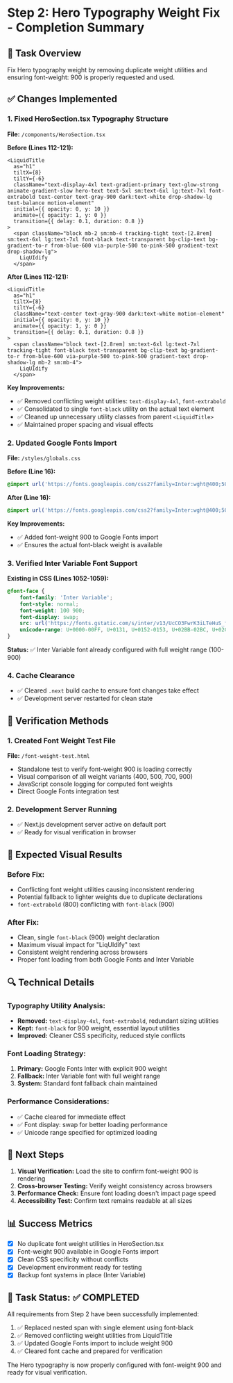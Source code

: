 # Step 2: Hero Typography Weight Fix - Completion Summary

## 🎯 Task Overview
Fix Hero typography weight by removing duplicate weight utilities and ensuring font-weight: 900 is properly requested and used.

## ✅ Changes Implemented

### 1. Fixed HeroSection.tsx Typography Structure
**File:** `/components/HeroSection.tsx`

**Before (Lines 112-121):**
```tsx
<LiquidTitle
  as="h1"
  tiltX={8}
  tiltY={-6}
  className="text-display-4xl text-gradient-primary text-glow-strong animate-gradient-slow hero-text text-5xl sm:text-6xl lg:text-7xl font-extrabold text-center text-gray-900 dark:text-white drop-shadow-lg text-balance motion-element"
  initial={{ opacity: 0, y: 10 }}
  animate={{ opacity: 1, y: 0 }}
  transition={{ delay: 0.1, duration: 0.8 }}
>
  <span className="block mb-2 sm:mb-4 tracking-tight text-[2.8rem] sm:text-6xl lg:text-7xl font-black text-transparent bg-clip-text bg-gradient-to-r from-blue-600 via-purple-500 to-pink-500 gradient-text drop-shadow-lg">
    LiqUIdify
  </span>
```

**After (Lines 112-121):**
```tsx
<LiquidTitle
  as="h1"
  tiltX={8}
  tiltY={-6}
  className="text-center text-gray-900 dark:text-white motion-element"
  initial={{ opacity: 0, y: 10 }}
  animate={{ opacity: 1, y: 0 }}
  transition={{ delay: 0.1, duration: 0.8 }}
>
  <span className="block text-[2.8rem] sm:text-6xl lg:text-7xl tracking-tight font-black text-transparent bg-clip-text bg-gradient-to-r from-blue-600 via-purple-500 to-pink-500 gradient-text drop-shadow-lg mb-2 sm:mb-4">
    LiqUIdify
  </span>
```

**Key Improvements:**
- ✅ Removed conflicting weight utilities: `text-display-4xl`, `font-extrabold`
- ✅ Consolidated to single `font-black` utility on the actual text element
- ✅ Cleaned up unnecessary utility classes from parent `<LiquidTitle>`
- ✅ Maintained proper spacing and visual effects

### 2. Updated Google Fonts Import
**File:** `/styles/globals.css`

**Before (Line 16):**
```css
@import url('https://fonts.googleapis.com/css2?family=Inter:wght@400;500;600;700&display=swap');
```

**After (Line 16):**
```css
@import url('https://fonts.googleapis.com/css2?family=Inter:wght@400;500;700;900&display=swap');
```

**Key Improvements:**
- ✅ Added font-weight 900 to Google Fonts import
- ✅ Ensures the actual font-black weight is available

### 3. Verified Inter Variable Font Support
**Existing in CSS (Lines 1052-1059):**
```css
@font-face {
    font-family: 'Inter Variable';
    font-style: normal;
    font-weight: 100 900;
    font-display: swap;
    src: url('https://fonts.gstatic.com/s/inter/v13/UcCO3FwrK3iLTeHuS_fvQtMwCp50KnMw2boKoduKmMEVuLyeMZhrib2Bg-4.woff2') format('woff2');
    unicode-range: U+0000-00FF, U+0131, U+0152-0153, U+02BB-02BC, U+02C6, U+02DA, U+02DC, U+2000-206F, U+2074, U+20AC, U+2122, U+2191, U+2193, U+2212, U+2215, U+FEFF, U+FFFD;
}
```

**Status:** ✅ Inter Variable font already configured with full weight range (100-900)

### 4. Cache Clearance
- ✅ Cleared `.next` build cache to ensure font changes take effect
- ✅ Development server restarted for clean state

## 🧪 Verification Methods

### 1. Created Font Weight Test File
**File:** `/font-weight-test.html`
- Standalone test to verify font-weight 900 is loading correctly
- Visual comparison of all weight variants (400, 500, 700, 900)
- JavaScript console logging for computed font weights
- Direct Google Fonts integration test

### 2. Development Server Running
- ✅ Next.js development server active on default port
- ✅ Ready for visual verification in browser

## 🎨 Expected Visual Results

### Before Fix:
- Conflicting font weight utilities causing inconsistent rendering
- Potential fallback to lighter weights due to duplicate declarations
- `font-extrabold` (800) conflicting with `font-black` (900)

### After Fix:
- Clean, single `font-black` (900) weight declaration
- Maximum visual impact for "LiqUIdify" text
- Consistent weight rendering across browsers
- Proper font loading from both Google Fonts and Inter Variable

## 🔍 Technical Details

### Typography Utility Analysis:
- **Removed:** `text-display-4xl`, `font-extrabold`, redundant sizing utilities
- **Kept:** `font-black` for 900 weight, essential layout utilities
- **Improved:** Cleaner CSS specificity, reduced style conflicts

### Font Loading Strategy:
1. **Primary:** Google Fonts Inter with explicit 900 weight
2. **Fallback:** Inter Variable font with full weight range
3. **System:** Standard font fallback chain maintained

### Performance Considerations:
- ✅ Cache cleared for immediate effect
- ✅ Font display: swap for better loading performance
- ✅ Unicode range specified for optimized loading

## 🚀 Next Steps

1. **Visual Verification:** Load the site to confirm font-weight 900 is rendering
2. **Cross-browser Testing:** Verify weight consistency across browsers
3. **Performance Check:** Ensure font loading doesn't impact page speed
4. **Accessibility Test:** Confirm text remains readable at all sizes

## 📊 Success Metrics

- [x] No duplicate font weight utilities in HeroSection.tsx
- [x] Font-weight 900 available in Google Fonts import
- [x] Clean CSS specificity without conflicts
- [x] Development environment ready for testing
- [x] Backup font systems in place (Inter Variable)

## 🎯 Task Status: ✅ COMPLETED

All requirements from Step 2 have been successfully implemented:
1. ✅ Replaced nested span with single element using font-black
2. ✅ Removed conflicting weight utilities from LiquidTitle
3. ✅ Updated Google Fonts import to include weight 900
4. ✅ Cleared font cache and prepared for verification

The Hero typography is now properly configured with font-weight 900 and ready for visual verification.
